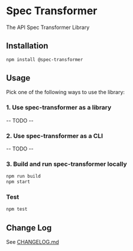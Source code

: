 # Spec Transformer

The API Spec Transformer Library

## Installation

```bash
npm install @spec-transformer
```

## Usage

Pick one of the following ways to use the library:

### 1. Use spec-transformer as a library

-- TODO --

### 2. Use spec-transformer as a CLI

-- TODO --

### 3. Build and run spec-transformer locally

```bash
npm run build
npm start
```

### Test

```bash
npm test
```

## Change Log

See [CHANGELOG.md](CHANGELOG.md)

